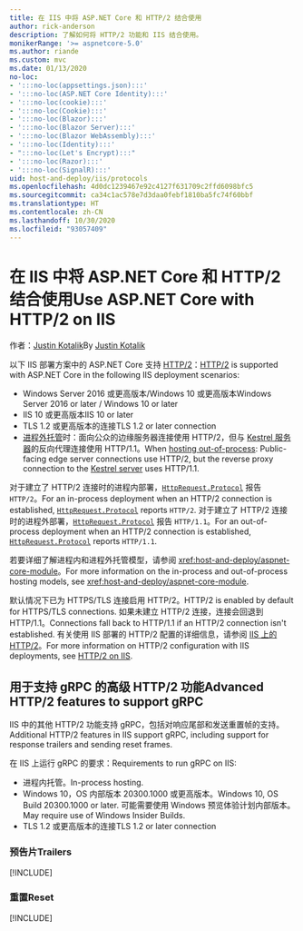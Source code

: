 ```yaml
---
title: 在 IIS 中将 ASP.NET Core 和 HTTP/2 结合使用
author: rick-anderson
description: 了解如何将 HTTP/2 功能和 IIS 结合使用。
monikerRange: '>= aspnetcore-5.0'
ms.author: riande
ms.custom: mvc
ms.date: 01/13/2020
no-loc:
- ':::no-loc(appsettings.json):::'
- ':::no-loc(ASP.NET Core Identity):::'
- ':::no-loc(cookie):::'
- ':::no-loc(Cookie):::'
- ':::no-loc(Blazor):::'
- ':::no-loc(Blazor Server):::'
- ':::no-loc(Blazor WebAssembly):::'
- ':::no-loc(Identity):::'
- ":::no-loc(Let's Encrypt):::"
- ':::no-loc(Razor):::'
- ':::no-loc(SignalR):::'
uid: host-and-deploy/iis/protocols
ms.openlocfilehash: 4d0dc1239467e92c4127f631709c2ffd6098bfc5
ms.sourcegitcommit: ca34c1ac578e7d3daa0febf1810ba5fc74f60bbf
ms.translationtype: HT
ms.contentlocale: zh-CN
ms.lasthandoff: 10/30/2020
ms.locfileid: "93057409"
---
```

# <a name="use-aspnet-core-with-http2-on-iis"></a><span data-ttu-id="e37fb-103">在 IIS 中将 ASP.NET Core 和 HTTP/2 结合使用</span><span class="sxs-lookup"><span data-stu-id="e37fb-103">Use ASP.NET Core with HTTP/2 on IIS</span></span>

<span data-ttu-id="e37fb-104">作者：[Justin Kotalik](https://github.com/jkotalik)</span><span class="sxs-lookup"><span data-stu-id="e37fb-104">By [Justin Kotalik](https://github.com/jkotalik)</span></span>

<span data-ttu-id="e37fb-105">以下 IIS 部署方案中的 ASP.NET Core 支持 [HTTP/2](https://httpwg.org/specs/rfc7540.html)：</span><span class="sxs-lookup"><span data-stu-id="e37fb-105">[HTTP/2](https://httpwg.org/specs/rfc7540.html) is supported with ASP.NET Core in the following IIS deployment scenarios:</span></span>

* <span data-ttu-id="e37fb-106">Windows Server 2016 或更高版本/Windows 10 或更高版本</span><span class="sxs-lookup"><span data-stu-id="e37fb-106">Windows Server 2016 or later / Windows 10 or later</span></span>
* <span data-ttu-id="e37fb-107">IIS 10 或更高版本</span><span class="sxs-lookup"><span data-stu-id="e37fb-107">IIS 10 or later</span></span>
* <span data-ttu-id="e37fb-108">TLS 1.2 或更高版本的连接</span><span class="sxs-lookup"><span data-stu-id="e37fb-108">TLS 1.2 or later connection</span></span>
* <span data-ttu-id="e37fb-109">[进程外托管](xref:host-and-deploy/iis/index#out-of-process-hosting-model)时：面向公众的边缘服务器连接使用 HTTP/2，但与 [Kestrel 服务器](xref:fundamentals/servers/kestrel)的反向代理连接使用 HTTP/1.1。</span><span class="sxs-lookup"><span data-stu-id="e37fb-109">When [hosting out-of-process](xref:host-and-deploy/iis/index#out-of-process-hosting-model): Public-facing edge server connections use HTTP/2, but the reverse proxy connection to the [Kestrel server](xref:fundamentals/servers/kestrel) uses HTTP/1.1.</span></span>

<span data-ttu-id="e37fb-110">对于建立了 HTTP/2 连接时的进程内部署，[`HttpRequest.Protocol`](xref:Microsoft.AspNetCore.Http.HttpRequest.Protocol*) 报告 `HTTP/2`。</span><span class="sxs-lookup"><span data-stu-id="e37fb-110">For an in-process deployment when an HTTP/2 connection is established, [`HttpRequest.Protocol`](xref:Microsoft.AspNetCore.Http.HttpRequest.Protocol*) reports `HTTP/2`.</span></span> <span data-ttu-id="e37fb-111">对于建立了 HTTP/2 连接时的进程外部署，[`HttpRequest.Protocol`](xref:Microsoft.AspNetCore.Http.HttpRequest.Protocol*) 报告 `HTTP/1.1`。</span><span class="sxs-lookup"><span data-stu-id="e37fb-111">For an out-of-process deployment when an HTTP/2 connection is established, [`HttpRequest.Protocol`](xref:Microsoft.AspNetCore.Http.HttpRequest.Protocol*) reports `HTTP/1.1`.</span></span>

<span data-ttu-id="e37fb-112">若要详细了解进程内和进程外托管模型，请参阅 <xref:host-and-deploy/aspnet-core-module>。</span><span class="sxs-lookup"><span data-stu-id="e37fb-112">For more information on the in-process and out-of-process hosting models, see <xref:host-and-deploy/aspnet-core-module>.</span></span>

<span data-ttu-id="e37fb-113">默认情况下已为 HTTPS/TLS 连接启用 HTTP/2。</span><span class="sxs-lookup"><span data-stu-id="e37fb-113">HTTP/2 is enabled by default for HTTPS/TLS connections.</span></span> <span data-ttu-id="e37fb-114">如果未建立 HTTP/2 连接，连接会回退到 HTTP/1.1。</span><span class="sxs-lookup"><span data-stu-id="e37fb-114">Connections fall back to HTTP/1.1 if an HTTP/2 connection isn't established.</span></span> <span data-ttu-id="e37fb-115">有关使用 IIS 部署的 HTTP/2 配置的详细信息，请参阅 [IIS 上的 HTTP/2](/iis/get-started/whats-new-in-iis-10/http2-on-iis)。</span><span class="sxs-lookup"><span data-stu-id="e37fb-115">For more information on HTTP/2 configuration with IIS deployments, see [HTTP/2 on IIS](/iis/get-started/whats-new-in-iis-10/http2-on-iis).</span></span>

## <a name="advanced-http2-features-to-support-grpc"></a><span data-ttu-id="e37fb-116">用于支持 gRPC 的高级 HTTP/2 功能</span><span class="sxs-lookup"><span data-stu-id="e37fb-116">Advanced HTTP/2 features to support gRPC</span></span>

<span data-ttu-id="e37fb-117">IIS 中的其他 HTTP/2 功能支持 gRPC，包括对响应尾部和发送重置帧的支持。</span><span class="sxs-lookup"><span data-stu-id="e37fb-117">Additional HTTP/2 features in IIS support gRPC, including support for response trailers and sending reset frames.</span></span>

<span data-ttu-id="e37fb-118">在 IIS 上运行 gRPC 的要求：</span><span class="sxs-lookup"><span data-stu-id="e37fb-118">Requirements to run gRPC on IIS:</span></span>

* <span data-ttu-id="e37fb-119">进程内托管。</span><span class="sxs-lookup"><span data-stu-id="e37fb-119">In-process hosting.</span></span>
* <span data-ttu-id="e37fb-120">Windows 10，OS 内部版本 20300.1000 或更高版本。</span><span class="sxs-lookup"><span data-stu-id="e37fb-120">Windows 10, OS Build 20300.1000 or later.</span></span> <span data-ttu-id="e37fb-121">可能需要使用 Windows 预览体验计划内部版本。</span><span class="sxs-lookup"><span data-stu-id="e37fb-121">May require use of Windows Insider Builds.</span></span>
* <span data-ttu-id="e37fb-122">TLS 1.2 或更高版本的连接</span><span class="sxs-lookup"><span data-stu-id="e37fb-122">TLS 1.2 or later connection</span></span>

### <a name="trailers"></a><span data-ttu-id="e37fb-123">预告片</span><span class="sxs-lookup"><span data-stu-id="e37fb-123">Trailers</span></span>

[!INCLUDE[](~/includes/trailers.md)]

### <a name="reset"></a><span data-ttu-id="e37fb-124">重置</span><span class="sxs-lookup"><span data-stu-id="e37fb-124">Reset</span></span>

[!INCLUDE[](~/includes/reset.md)]
